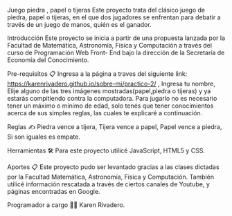 Juego piedra , papel o tijeras 
Este proyecto trata del clásico juego de piedra, papel o tijeras, en el que dos jugadores se enfrentan  para debatir a través de un juego de manos, quién es el ganador.

Introducción
Este proyecto se inicia a partir de una propuesta lanzada por la Facultad de Matemática, Astronomía, Física y Computación a través del curso de Programación Web Front- End bajo la dirección de la Secretaría de Economía del Conocimiento.

Pre-requisitos 📋
Ingresa a la página a traves del siguiente link: https://karenrivadero.github.io/sobre-mi/practico-2/ ,
Ingresa tu nombre,
Elije alguno de las tres imágenes mostradas(papel,piedra o tijeras) y ya estarás compitiendo contra la computadora.
Para jugarlo no es necesario tener un máximo o mínimo de edad, solo tenés que tener conocimientos acerca de sus simples reglas, las cuales te explicaré a continuación.

Reglas ✍️
Piedra vence a tijera,
Tijera vence a papel,
Papel vence a piedra,
Si son iguales es empate.

Herramientas 🛠️
Para este proyecto utilicé JavaScript, HTML5 y CSS.

Aportes 📋
Este proyecto pudo ser levantado gracias a las clases dictadas por la Facultad Matemática, Astronomía, Física y Computación.
También utilicé información rescatada a través de ciertos canales de Youtube, y páginas encontradas en Google.

Programador a cargo 👩‍💻
Karen Rivadero.